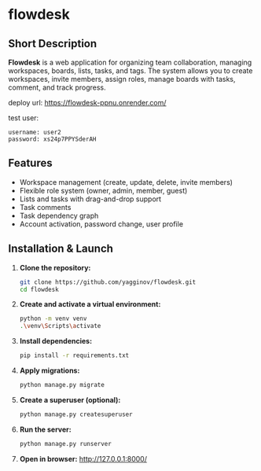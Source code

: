 # flowdesk

## Short Description
**Flowdesk** is a web application for organizing team collaboration, managing workspaces, boards, lists, tasks, and tags. The system allows you to create workspaces, invite members, assign roles, manage boards with tasks, comment, and track progress.

deploy url: https://flowdesk-ppnu.onrender.com/

test user:
```
username: user2
password: xs24p7PPYSderAH
```

## Features
- Workspace management (create, update, delete, invite members)
- Flexible role system (owner, admin, member, guest)
- Lists and tasks with drag-and-drop support
- Task comments
- Task dependency graph
- Account activation, password change, user profile

## Installation & Launch
1. **Clone the repository:**
	```sh
	git clone https://github.com/yagginov/flowdesk.git
	cd flowdesk
	```
2. **Create and activate a virtual environment:**
	```sh
	python -m venv venv
	.\venv\Scripts\activate
	```
3. **Install dependencies:**
	```sh
	pip install -r requirements.txt
	```
4. **Apply migrations:**
	```sh
	python manage.py migrate
	```
5. **Create a superuser (optional):**
	```sh
	python manage.py createsuperuser
	```
6. **Run the server:**
	```sh
	python manage.py runserver
	```
7. **Open in browser:**
	http://127.0.0.1:8000/

